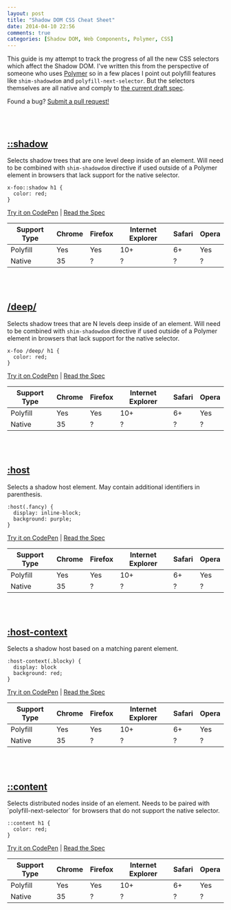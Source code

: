 ```yaml
---
layout: post
title: "Shadow DOM CSS Cheat Sheet"
date: 2014-04-10 22:56
comments: true
categories: [Shadow DOM, Web Components, Polymer, CSS]
---
```


This guide is my attempt to track the progress of all the new CSS selectors which affect the Shadow DOM. I've written this from the perspective of someone who uses [Polymer](http://polymer-project.org) so in a few places I point out polyfill features like `shim-shadowdom` and `polyfill-next-selector`. But the selectors themselves are all native and comply to [the current draft spec](http://drafts.csswg.org/css-scoping/).

<!-- more -->

Found a bug? [Submit a pull request!](https://github.com/robdodson/robdodson.github.com/blob/source/source/_posts/2014-04-10-shadow-dom-css-cheat-sheet.markdown)

<br>
<br>

<h2><a href="#shadow" id="shadow" class="no-underline">::shadow</a></h2>

Selects shadow trees that are one level deep inside of an element. Will need to be combined with `shim-shadowdom` directive if used outside of a Polymer element in browsers that lack support for the native selector.

```
x-foo::shadow h1 {
  color: red;
}
```
[Try it on CodePen](http://codepen.io/robdodson/pen/HeLEb) | [Read the Spec](http://drafts.csswg.org/css-scoping/#selectordef-shadow)

<table class="plain">
  <thead>
    <tr>
      <th>Support Type</th>
      <th>Chrome</th>
      <th>Firefox</th>
      <th>Internet Explorer</th>
      <th>Safari</th>
      <th>Opera</th>
    </tr>
  </thead>
  <tbody>
    <tr>
      <td class="no-border">Polyfill</td>
      <td class="supported">Yes</td>
      <td class="supported">Yes</td>
      <td class="supported">10+</td>
      <td class="supported">6+</td>
      <td class="supported">Yes</td>
    </tr>
    <tr>
      <td>Native</td>
      <td class="supported">35</td>
      <td>?</td>
      <td>?</td>
      <td>?</td>
      <td>?</td>
    </tr>
  </tbody>
</table>

<br>
<br>

<h2><a href="#deep" id="deep" class="no-underline">/deep/</a></h2>

Selects shadow trees that are N levels deep inside of an element. Will need to be combined with `shim-shadowdom` directive if used outside of a Polymer element in browsers that lack support for the native selector.

```
x-foo /deep/ h1 {
  color: red;
}
```
[Try it on CodePen](http://codepen.io/robdodson/pen/wraDn/) | [Read the Spec](http://drafts.csswg.org/css-scoping/#selectordef-deep)

<table class="plain">
  <thead>
    <tr>
      <th>Support Type</th>
      <th>Chrome</th>
      <th>Firefox</th>
      <th>Internet Explorer</th>
      <th>Safari</th>
      <th>Opera</th>
    </tr>
  </thead>
  <tbody>
    <tr>
      <td class="no-border">Polyfill</td>
      <td class="supported">Yes</td>
      <td class="supported">Yes</td>
      <td class="supported">10+</td>
      <td class="supported">6+</td>
      <td class="supported">Yes</td>
    </tr>
    <tr>
      <td>Native</td>
      <td class="supported">35</td>
      <td>?</td>
      <td>?</td>
      <td>?</td>
      <td>?</td>
    </tr>
  </tbody>
</table>

<br>
<br>

<h2><a href="#host" id="host" class="no-underline">:host</a></h2>
Selects a shadow host element. May contain additional identifiers in parenthesis.

```
:host(.fancy) {
  display: inline-block;
  background: purple;
}
```
[Try it on CodePen](http://codepen.io/robdodson/pen/rDuyJ/) | [Read the Spec](http://drafts.csswg.org/css-scoping/#selectordef-host0)

<table class="plain">
  <thead>
    <tr>
      <th>Support Type</th>
      <th>Chrome</th>
      <th>Firefox</th>
      <th>Internet Explorer</th>
      <th>Safari</th>
      <th>Opera</th>
    </tr>
  </thead>
  <tbody>
    <tr>
      <td class="no-border">Polyfill</td>
      <td class="supported">Yes</td>
      <td class="supported">Yes</td>
      <td class="supported">10+</td>
      <td class="supported">6+</td>
      <td class="supported">Yes</td>
    </tr>
    <tr>
      <td>Native</td>
      <td class="supported">35</td>
      <td>?</td>
      <td>?</td>
      <td>?</td>
      <td>?</td>
    </tr>
  </tbody>
</table>

<br>
<br>

<h2><a href="#host-context" id="host-context" class="no-underline">:host-context</a></h2>
Selects a shadow host based on a matching parent element.

```
:host-context(.blocky) {
  display: block
  background: red;
}
```
[Try it on CodePen](http://codepen.io/robdodson/pen/ftpoG/) | [Read the Spec](http://drafts.csswg.org/css-scoping/#selectordef-host-context)

<table class="plain">
  <thead>
    <tr>
      <th>Support Type</th>
      <th>Chrome</th>
      <th>Firefox</th>
      <th>Internet Explorer</th>
      <th>Safari</th>
      <th>Opera</th>
    </tr>
  </thead>
  <tbody>
    <tr>
      <td class="no-border">Polyfill</td>
      <td class="supported">Yes</td>
      <td class="supported">Yes</td>
      <td class="supported">10+</td>
      <td class="supported">6+</td>
      <td class="supported">Yes</td>
    </tr>
    <tr>
      <td>Native</td>
      <td class="supported">35</td>
      <td>?</td>
      <td>?</td>
      <td>?</td>
      <td>?</td>
    </tr>
  </tbody>
</table>

<br>
<br>

<h2><a href="#content" id="content" class="no-underline">::content</a></h2>
Selects distributed nodes inside of an element. Needs to be paired with `polyfill-next-selector` for browsers that do not support the native selector.

```
::content h1 {
  color: red;
}
```
[Try it on CodePen](http://codepen.io/robdodson/pen/FokEw/) | [Read the Spec](http://drafts.csswg.org/css-scoping/#selectordef-content)

<table class="plain">
  <thead>
    <tr>
      <th>Support Type</th>
      <th>Chrome</th>
      <th>Firefox</th>
      <th>Internet Explorer</th>
      <th>Safari</th>
      <th>Opera</th>
    </tr>
  </thead>
  <tbody>
    <tr>
      <td class="no-border">Polyfill</td>
      <td class="supported">Yes</td>
      <td class="supported">Yes</td>
      <td class="supported">10+</td>
      <td class="supported">6+</td>
      <td class="supported">Yes</td>
    </tr>
    <tr>
      <td>Native</td>
      <td class="supported">35</td>
      <td>?</td>
      <td>?</td>
      <td>?</td>
      <td>?</td>
    </tr>
  </tbody>
</table>



